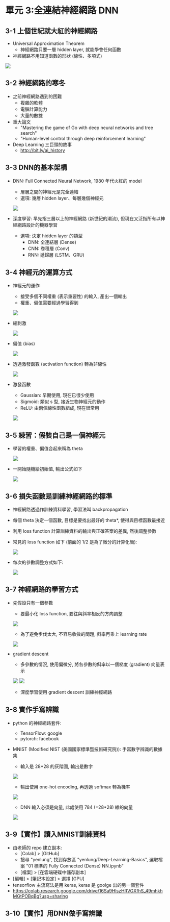 單元 3:全連結神經網路 DNN
=========================

## 3-1 上個世紀就大紅的神經網路
- Universal Approximation Theorem
  - 神經網路只要一層 hidden layer, 就能學會任何函數
- 神經網路不用知道函數的形狀 (線性、多項式)

![](https://user-images.githubusercontent.com/11552271/135728780-f511ec4e-84e8-4e0c-87a7-f217d5be458a.png)

## 3-2 神經網路的寒冬
- 之前神經網路遇到的困難
  - 複雜的軟體
  - 電腦計算能力
  - 大量的數據
- 重大論文
  - "Mastering the game of Go with deep neural networks and tree search"
  - "Human-level control through deep reinforcement learning"
- Deep Learning 三巨頭的故事
  - http://bit.ly/ai_history

## 3-3 DNN的基本架構
- DNN: Full Connected Neural Network, 1980 年代火紅的 model
	- 層層之間的神經元是完全連結
	- 選項: 幾層 hidden layer、每層幾個神經元

	![](https://user-images.githubusercontent.com/11552271/136219900-b025b4ad-de9c-463f-a719-ff92fa6d12b5.png)

- 深度學習: 早先指三層以上的神經網路 (新世紀的潮流), 但現在又泛指所有以神經網路設計的機器學習
  	- 選項: 決定 hidden layer 的類型
		- DNN: 全連結層 (Dense)
		- CNN: 卷積層 (Conv)
		- RNN: 遞歸層 (LSTM、GRU)

## 3-4 神經元的運算方式
- 神經元的運作
	- 接受多個不同權重 (表示重要性) 的輸入, 產出一個輸出
	- 權重、偏值需要經過學習得到
	
	![](https://user-images.githubusercontent.com/11552271/136230587-9d03abc9-23cf-438e-b066-87fb129598b6.png)

- 總刺激
	
	![](https://user-images.githubusercontent.com/11552271/136229935-cca2f519-3593-44c7-bc9c-f0584799e580.png)

- 偏值 (bias)

	![](https://user-images.githubusercontent.com/11552271/136230054-b1391a77-0fbf-4aed-831f-294ee627be92.png)
	
- 透過激發函數 (activation function) 轉為非線性

	![](https://user-images.githubusercontent.com/11552271/136230336-ade90ffa-d49b-47f8-94ac-3d94e811c1db.png)

- 激發函數
	- Gaussian: 早期使用, 現在已很少使用
	- Sigmoid: 類似 s 型, 接近生物神經元的動作
	- ReLU: 由兩個線性函數組成, 現在很常用
	
	![](https://user-images.githubusercontent.com/11552271/136230187-9223e506-d873-4225-ae40-388b33f36086.png)

## 3-5 練習：假裝自己是一個神經元
- 學習的權重、偏值合起來稱為 theta

	![](https://user-images.githubusercontent.com/11552271/136437093-0f349d3e-1e08-44f2-8a0c-a61c57a21a81.png)

- 一開始隨機給初始值, 輸出公式如下

	![](https://user-images.githubusercontent.com/11552271/136437169-2fcfb73d-928c-442a-ae74-6fec87e6f2c3.png)

## 3-6 損失函數是訓練神經網路的標準
- 神經網路透過作訓練資料學習, 學習法叫 backpropagation
- 每個 theta 決定一個函數, 目標是要找出最好的 theta*, 使得與目標函數最接近
- 利用 loss function 計算訓練資料的輸出與正確答案的差異, 然後調整參數
- 常見的 loss function 如下 (前面的 1/2 是為了微分的計算化簡):

	![](https://user-images.githubusercontent.com/11552271/136439214-7ff021b2-101f-4c52-9b91-182fcc540fef.png)

- 每次的參數調整方式如下:

	![](https://user-images.githubusercontent.com/11552271/136439268-4355c6de-3975-497d-ab56-edcfca86d66a.png)

## 3-7 神經網路的學習方式
- 先假設只有一個參數
	- 要最小化 loss function, 要往與斜率相反的方向調整
	
	![](https://user-images.githubusercontent.com/11552271/136609204-c3c5c711-0377-4143-a623-6b8bc4c013d8.png)
	
	- 為了避免步伐太大, 不容易收斂的問題, 斜率再乘上 learning rate
	
	![](https://user-images.githubusercontent.com/11552271/136609360-99e502d3-0e99-4aa7-8594-e4687d93746c.png)

- gradient descent
	- 多參數的情況, 使用偏微分, 將各參數的斜率以一個梯度 (gradient) 向量表示

	![](https://user-images.githubusercontent.com/11552271/136609668-b1a08c24-b93d-4d83-bbed-5b9c3ed58e3f.png)
	![](https://user-images.githubusercontent.com/11552271/136609714-df4fac08-a05f-4b6f-80a8-e3e61f8c14f2.png)

	- 深度學習使用 gradient descent 訓練神經網路

## 3-8 實作手寫辨識
- python 的神經網路套件:
	- TensorFlow: google
	- pytorch: facebook
- MNIST (Modified NIST (美國國家標準暨技術研究院)): 手寫數字辨識的數據集
	- 輸入是 28*28 的灰階圖, 輸出是數字

	![](https://user-images.githubusercontent.com/11552271/136610893-70b2b149-3884-415a-aaf0-3d1f7d92a1ea.png)

	- 輸出使用 one-hot encoding, 再透過 softmax 轉為機率
	
	![](https://user-images.githubusercontent.com/11552271/136611227-4d202dbb-49b9-49e1-96f0-eb5006285ffa.png)

	- DNN 輸入必須是向量, 此處使用 784 (=28*28) 維的向量
	
	![](https://user-images.githubusercontent.com/11552271/136611138-c6c2d656-2bdf-42b2-8404-65f1b9af4f86.png)

## 3-9【實作】讀入MNIST訓練資料
- 由老師的 repo 建立副本:
	- [Colab] > [GitHub]
	- 搜尋 "yenlung", 找到存放區 "yenlung/Deep-Learning-Basics", 選取檔案 "01 標準的 Fully Connected (Dense) NN.ipynb"
	- [檔案] > [在雲端硬碟中儲存副本]
- [編輯] > [筆記本設定] > 選擇 [GPU]
- tensorflow 主流寫法是用 keras, keras 是 goolge 出的另一個套件
- https://colab.research.google.com/drive/16Sa9HlszHRVGXfhS_49mhkhMGtPOBqBg?usp=sharing

## 3-10【實作】用DNN做手寫辨識
